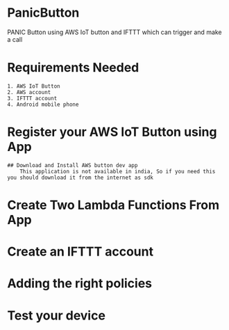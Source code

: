 # PanicButton
PANIC Button using AWS IoT button and IFTTT which can trigger and make a call 

# Requirements Needed 
    1. AWS IoT Button
    2. AWS account
    3. IFTTT account
    4. Android mobile phone
    
# Register your AWS IoT Button using App
    ## Download and Install AWS button dev app 
        This application is not available in india, So if you need this you should download it from the internet as sdk
# Create Two Lambda Functions From App

# Create an IFTTT account

# Adding the right policies

# Test your device


